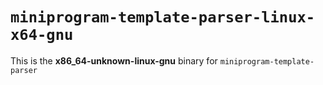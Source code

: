 # `miniprogram-template-parser-linux-x64-gnu`

This is the **x86_64-unknown-linux-gnu** binary for `miniprogram-template-parser`
